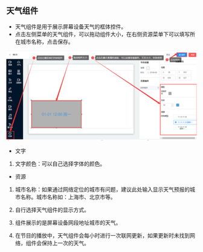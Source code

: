 ## 天气组件
* 天气组件是用于展示屏幕设备天气的框体控件。
* 点击左侧菜单的天气组件，可以拖动组件大小，在右侧资源菜单下可以填写所在城市名称，点击保存。

![avatar](../images/program/11.png)

* 文字

1.  文字颜色：可以自己选择字体的颜色。

* 资源

1. 城市名称：如果通过网络定位的城市有问题，建议此处输入显示天气预报的城市名称。城市名称如：上海市、北京市等。

2. 自行选择天气组件的显示方式。

3. 组件展示的是屏幕设备网段地址城市的天气。

4. 在节目的播放中，天气组件会每小时进行一次联网更新，如果更新时未找到网络，组件会保持上一次的天气。

